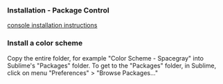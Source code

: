 ### Installation - Package Control

[console installation instructions](https://sublime.wbond.net/installation#st2)


### Install a color scheme

Copy the entire folder, for example "Color Scheme - Spacegray" into Sublime's "Packages" folder. 
To get to the "Packages" folder, in Sublime, click on menu "Preferences" > "Browse Packages..."
